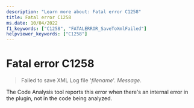 ```yaml
---
description: "Learn more about: Fatal error C1258"
title: Fatal error C1258
ms.date: 10/04/2022
f1_keywords: ["C1258", "FATALERROR_SaveToXmlFailed"]
helpviewer_keywords: ["C1258"]
---
```

# Fatal error C1258

> Failed to save XML Log file '*filename*'. *Message*.

The Code Analysis tool reports this error when there's an internal error in the plugin, not in the code being analyzed.
